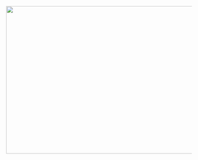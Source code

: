 <img src="https://ru.yougile.com/user-data/a0a01cc0-b5b6-460e-8216-b2d592206c5a/найс.png?previews[]=-256-preview@460x300" width="580" height="400">
